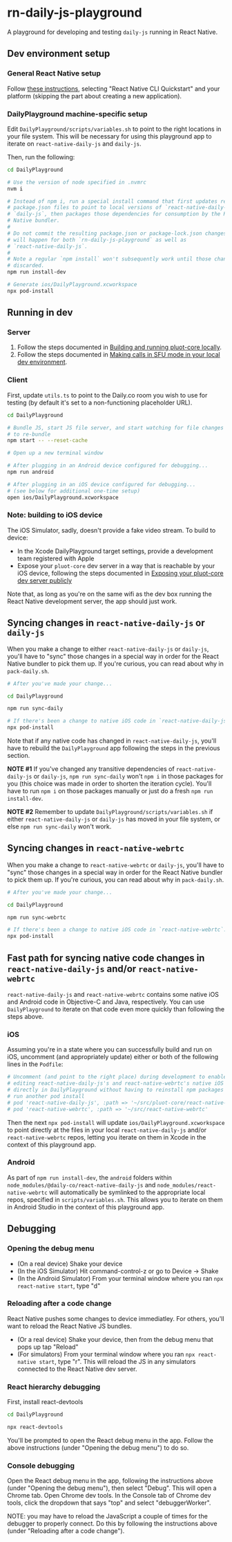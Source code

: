 # rn-daily-js-playground

A playground for developing and testing `daily-js` running in React Native.

## Dev environment setup

### General React Native setup

Follow [these instructions](https://reactnative.dev/docs/environment-setup), selecting "React Native CLI Quickstart" and your platform (skipping the part about creating a new application).

### DailyPlayground machine-specific setup

Edit `DailyPlayground/scripts/variables.sh` to point to the right locations in your file system. This will be necessary for using this playground app to iterate on `react-native-daily-js` and `daily-js`.

Then, run the following:

```bash
cd DailyPlayground

# Use the version of node specified in .nvmrc
nvm i

# Instead of npm i, run a special install command that first updates relevant
# package.json files to point to local versions of `react-native-daily-js` and
# `daily-js`, then packages those dependencies for consumption by the React
# Native bundler.
#
# Do not commit the resulting package.json or package-lock.json changes (which
# will happen for both `rn-daily-js-playground` as well as
# `react-native-daily-js`.
#
# Note a regular `npm install` won't subsequently work until those changes are
# discarded.
npm run install-dev

# Generate ios/DailyPlayground.xcworkspace
npx pod-install
```

## Running in dev

### Server

1. Follow the steps documented in [Building and running pluot-core locally](https://www.notion.so/dailyco/Building-and-running-pluot-core-locally-006e8192a7304fc6b0545c2e527f1aad).
2. Follow the steps documented in [Making calls in SFU mode in your local dev environment](https://www.notion.so/dailyco/Making-calls-in-SFU-mode-in-your-local-dev-environment-66300270ce4f40a4aa0c72b58a7d11ea).

### Client

First, update `utils.ts` to point to the Daily.co room you wish to use for testing (by default it's set to a non-functioning placeholder URL).

```bash
cd DailyPlayground

# Bundle JS, start JS file server, and start watching for file changes in order
# to re-bundle
npm start -- --reset-cache

# Open up a new terminal window

# After plugging in an Android device configured for debugging...
npm run android

# After plugging in an iOS device configured for debugging...
# (see below for additional one-time setup)
open ios/DailyPlayground.xcworkspace
```

### Note: building to iOS device

The iOS Simulator, sadly, doesn't provide a fake video stream. To build to device:

- In the Xcode DailyPlayground target settings, provide a development team registered with Apple
- Expose your `pluot-core` dev server in a way that is reachable by your iOS device, following the steps documented in [Exposing your pluot-core dev server publicly](https://www.notion.so/dailyco/Exposing-your-pluot-core-dev-server-publicly-d70f8aa0836644dabdfc017536d08415)

Note that, as long as you're on the same wifi as the dev box running the React Native development server, the app should just work.

## Syncing changes in `react-native-daily-js` or `daily-js`

When you make a change to either `react-native-daily-js` or `daily-js`, you'll have to "sync" those changes in a special way in order for the React Native bundler to pick them up. If you're curious, you can read about why in `pack-daily.sh`.

```bash
# After you've made your change...

cd DailyPlayground

npm run sync-daily

# If there's been a change to native iOS code in `react-native-daily-js`...
npx pod-install
```

Note that if any native code has changed in `react-native-daily-js`, you'll have to rebuild the `DailyPlayground` app following the steps in the previous section.

**NOTE #1** If you've changed any transitive dependencies of `react-native-daily-js` or `daily-js`, `npm run sync-daily` won't `npm i` in those packages for you (this choice was made in order to shorten the iteration cycle). You'll have to run `npm i` on those packages manually or just do a fresh `npm run install-dev`.

**NOTE #2** Remember to update `DailyPlayground/scripts/variables.sh` if either `react-native-daily-js` or `daily-js` has moved in your file system, or else `npm run sync-daily` won't work.

## Syncing changes in `react-native-webrtc`

When you make a change to `react-native-webrtc` or `daily-js`, you'll have to "sync" those changes in a special way in order for the React Native bundler to pick them up. If you're curious, you can read about why in `pack-daily.sh`.

```bash
# After you've made your change...

cd DailyPlayground

npm run sync-webrtc

# If there's been a change to native iOS code in `react-native-webrtc`...
npx pod-install
```

## Fast path for syncing native code changes in `react-native-daily-js` and/or `react-native-webrtc`

`react-native-daily-js` and `react-native-webrtc` contains some native iOS and Android code in Objective-C and Java, respectively. You can use `DailyPlayground` to iterate on that code even more quickly than following the steps above.

### iOS

Assuming you're in a state where you can successfully build and run on iOS, uncomment (and appropriately update) either or both of the following lines in the `Podfile`:

```ruby
# Uncomment (and point to the right place) during development to enable
# editing react-native-daily-js's and react-native-webrtc's native iOS files
# directly in DailyPlayground without having to reinstall npm packages and
# run another pod install
# pod 'react-native-daily-js', :path => '~/src/pluot-core/react-native-daily-js'
# pod 'react-native-webrtc', :path => '~/src/react-native-webrtc'
```

Then the next `npx pod-install` will update `ios/DailyPlayground.xcworkspace` to point directly at the files in your local `react-native-daily-js` and/or `react-native-webrtc` repos, letting you iterate on them in Xcode in the context of this playground app.

### Android

As part of `npm run install-dev`, the `android` folders within `node_modules/@daily-co/react-native-daily-js` and `node_modules/react-native-webrtc` will automatically be symlinked to the appropriate local repos, specified in `scripts/variables.sh`. This allows you to iterate on them in Android Studio in the context of this playground app.

## Debugging

### Opening the debug menu

- (On a real device) Shake your device
- (In the iOS Simulator) Hit command-control-z or go to Device -> Shake
- (In the Android Simulator) From your terminal window where you ran `npx react-native start`, type "d"

### Reloading after a code change

React Native pushes some changes to device immediatley. For others, you'll want to reload the React Native JS bundles.

- (Or a real device) Shake your device, then from the debug menu that pops up tap "Reload"
- (For simulators) From your terminal window where you ran `npx react-native start`, type "r". This will reload the JS in any simulators connected to the React Native dev server.

### React hierarchy debugging

First, install react-devtools

```bash
cd DailyPlayground

npx react-devtools
```

You'll be prompted to open the React debug menu in the app. Follow the above instructions (under "Opening the debug menu") to do so.

### Console debugging

Open the React debug menu in the app, following the instructions above (under "Opening the debug menu"), then select "Debug". This will open a Chrome tab. Open Chrome dev tools. In the Console tab of Chrome dev tools, click the dropdown that says "top" and select "debuggerWorker".

NOTE: you may have to reload the JavaScript a couple of times for the debugger to properly connect. Do this by following the instructions above (under "Reloading after a code change").
